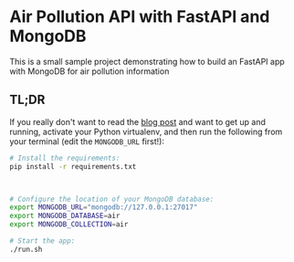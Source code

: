 # Air Pollution API with FastAPI and MongoDB

This is a small sample project demonstrating how to build an FastAPI app with MongoDB for air pollution information 

## TL;DR

If you really don't want to read the [blog post](https://developer.mongodb.com/quickstart/python-quickstart-fastapi/) and want to get up and running,
activate your Python virtualenv, and then run the following from your terminal (edit the `MONGODB_URL` first!):

```bash
# Install the requirements:
pip install -r requirements.txt



# Configure the location of your MongoDB database:
export MONGODB_URL="mongodb://127.0.0.1:27017"
export MONGODB_DATABASE=air
export MONGODB_COLLECTION=air

# Start the app:
./run.sh
```
